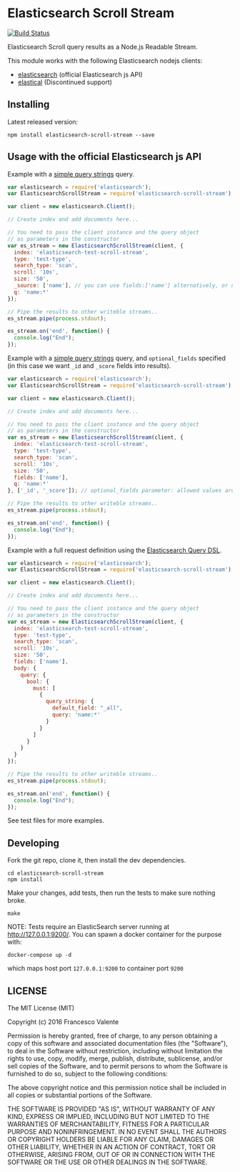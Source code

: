 
# Elasticsearch Scroll Stream

[![Build Status](https://travis-ci.org/alcacoop/elasticsearch-scroll-stream.svg?branch=master)](https://travis-ci.org/alcacoop/elasticsearch-scroll-stream)

Elasticsearch Scroll query results as a Node.js Readable Stream.

This module works with the following Elasticsearch nodejs clients:

 - [elasticsearch](https://www.npmjs.org/package/elasticsearch) (official Elasticsearch js API)
 - [elastical](https://www.npmjs.org/package/elastical) (Discontinued support)


## Installing

Latest released version:

    npm install elasticsearch-scroll-stream --save


## Usage with the official Elasticsearch js API

Example with a [simple query strings](http://www.elasticsearch.org/guide/en/elasticsearch/reference/current/search-uri-request.html) query.

```js
var elasticsearch = require('elasticsearch');
var ElasticsearchScrollStream = require('elasticsearch-scroll-stream');

var client = new elasticsearch.Client();

// Create index and add documents here...

// You need to pass the client instance and the query object
// as parameters in the constructor
var es_stream = new ElasticsearchScrollStream(client, {
  index: 'elasticsearch-test-scroll-stream',
  type: 'test-type',
  search_type: 'scan',
  scroll: '10s',
  size: '50',
  _source: ['name'], // you can use fields:['name'] alternatively, or nothing at all for the full _source result
  q: 'name:*'
});

// Pipe the results to other writeble streams..
es_stream.pipe(process.stdout);

es_stream.on('end', function() {
  console.log("End");
});

```


Example with a [simple query strings](http://www.elasticsearch.org/guide/en/elasticsearch/reference/current/search-uri-request.html) query,
and `optional_fields` specified (in this case we want `_id` and `_score` fields into results).

```js
var elasticsearch = require('elasticsearch');
var ElasticsearchScrollStream = require('elasticsearch-scroll-stream');

var client = new elasticsearch.Client();

// Create index and add documents here...

// You need to pass the client instance and the query object
// as parameters in the constructor
var es_stream = new ElasticsearchScrollStream(client, {
  index: 'elasticsearch-test-scroll-stream',
  type: 'test-type',
  search_type: 'scan',
  scroll: '10s',
  size: '50',
  fields: ['name'],
  q: 'name:*'
}, ['_id', '_score']); // optional_fields parameter: allowed values are those supported by elasticsearch

// Pipe the results to other writeble streams..
es_stream.pipe(process.stdout);

es_stream.on('end', function() {
  console.log("End");
});

```

Example with a full request definition using the [Elasticsearch Query DSL](http://www.elasticsearch.org/guide/en/elasticsearch/reference/current/query-dsl.html).

```js
var elasticsearch = require('elasticsearch');
var ElasticsearchScrollStream = require('elasticsearch-scroll-stream');

var client = new elasticsearch.Client();

// Create index and add documents here...

// You need to pass the client instance and the query object
// as parameters in the constructor
var es_stream = new ElasticsearchScrollStream(client, {
  index: 'elasticsearch-test-scroll-stream',
  type: 'test-type',
  search_type: 'scan',
  scroll: '10s',
  size: '50',
  fields: ['name'],
  body: {
    query: {
      bool: {
        must: [
          {
            query_string: {
              default_field: "_all",
              query: 'name:*'
            }
          }
        ]
      }
    }
  }
});

// Pipe the results to other writeble streams..
es_stream.pipe(process.stdout);

es_stream.on('end', function() {
  console.log("End");
});

```

See test files for more examples.


Developing
----------

Fork the git repo, clone it, then install the dev dependencies.

    cd elasticsearch-scroll-stream
    npm install

Make your changes, add tests, then run the tests to make sure nothing broke.

    make

NOTE: Tests require an ElasticSearch server running at http://127.0.0.1:9200/.
You can spawn a docker container for the purpose with:

    docker-compose up -d

which maps host port `127.0.0.1:9200` to container port `9200`


LICENSE
--------

The MIT License (MIT)

Copyright (c) 2016 Francesco Valente

Permission is hereby granted, free of charge, to any person obtaining a copy
of this software and associated documentation files (the "Software"), to deal
in the Software without restriction, including without limitation the rights
to use, copy, modify, merge, publish, distribute, sublicense, and/or sell
copies of the Software, and to permit persons to whom the Software is
furnished to do so, subject to the following conditions:

The above copyright notice and this permission notice shall be included in
all copies or substantial portions of the Software.

THE SOFTWARE IS PROVIDED "AS IS", WITHOUT WARRANTY OF ANY KIND, EXPRESS OR
IMPLIED, INCLUDING BUT NOT LIMITED TO THE WARRANTIES OF MERCHANTABILITY,
FITNESS FOR A PARTICULAR PURPOSE AND NONINFRINGEMENT. IN NO EVENT SHALL THE
AUTHORS OR COPYRIGHT HOLDERS BE LIABLE FOR ANY CLAIM, DAMAGES OR OTHER
LIABILITY, WHETHER IN AN ACTION OF CONTRACT, TORT OR OTHERWISE, ARISING FROM,
OUT OF OR IN CONNECTION WITH THE SOFTWARE OR THE USE OR OTHER DEALINGS IN
THE SOFTWARE.

